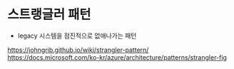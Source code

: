 # 스트랭글러 패턴

- legacy 시스템을 점진적으로 없애나가는 패턴

https://johngrib.github.io/wiki/strangler-pattern/
https://docs.microsoft.com/ko-kr/azure/architecture/patterns/strangler-fig
